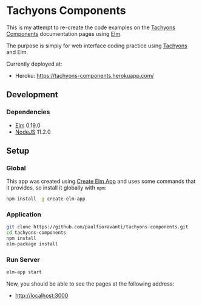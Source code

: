 # Tachyons Components

This is my attempt to re-create the code examples on the [Tachyons Components][]
documentation pages using [Elm][].

The purpose is simply for web interface coding practice using [Tachyons][] and
Elm.

Currently deployed at:

- Heroku: <https://tachyons-components.herokuapp.com/>

## Development

### Dependencies

- [Elm][] 0.19.0
- [NodeJS][] 11.2.0

## Setup

### Global

This app was created using [Create Elm App][] and uses some commands that it
provides, so install it globally with `npm`:

```sh
npm install -g create-elm-app
```

### Application

```sh
git clone https://github.com/paulfioravanti/tachyons-components.git
cd tachyons-components
npm install
elm-package install
```

### Run Server

```sh
elm-app start
```

Now, you should be able to see the pages at the following address:

- <http://localhost:3000>

[Create Elm App]: https://github.com/halfzebra/create-elm-app
[Elm]: http://elm-lang.org/
[NodeJS]: https://nodejs.org/en/
[Tachyons]: http://tachyons.io/
[Tachyons Components]: http://tachyons.io/components/
